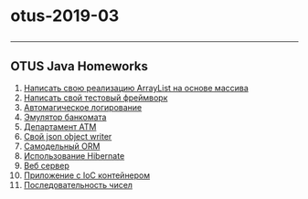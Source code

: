 otus-2019-03</p>
================
  ***
## OTUS Java Homeworks
1. [Написать свою реализацию ArrayList на основе массива](https://github.com/eugenesev/otus-2019-03/tree/master/HW02-collections)
2. [Написать свой тестовый фреймворк](https://github.com/eugenesev/otus-2019-03/tree/master/HW03-test)
3. [Автомагическое логирование](https://github.com/eugenesev/otus-2019-03/blob/master/HW04-logging)
4. [Эмулятор банкомата](https://github.com/eugenesev/otus-2019-03/blob/master/HW06-atm)
5. [Департамент ATM](https://github.com/eugenesev/otus-2019-03/blob/master/HW06-atm)
6. [Cвой json object writer](https://github.com/eugenesev/otus-2019-03/tree/master/HW08-json)
7. [Самодельный ORM](https://github.com/eugenesev/otus-2019-03/tree/master/HW09-jdbc-template)
8. [Использование Hibernate](https://github.com/eugenesev/otus-2019-03/tree/master/HW10-hibernate)
9. [Веб сервер](https://github.com/eugenesev/otus-2019-03/tree/master/HW12-web-server)
10. [Приложение с IoC контейнером](https://github.com/eugenesev/otus-2019-03/tree/master/HW13-spring)
11. [Последовательность чисел](https://github.com/eugenesev/otus-2019-03/tree/master/HW14-threads)